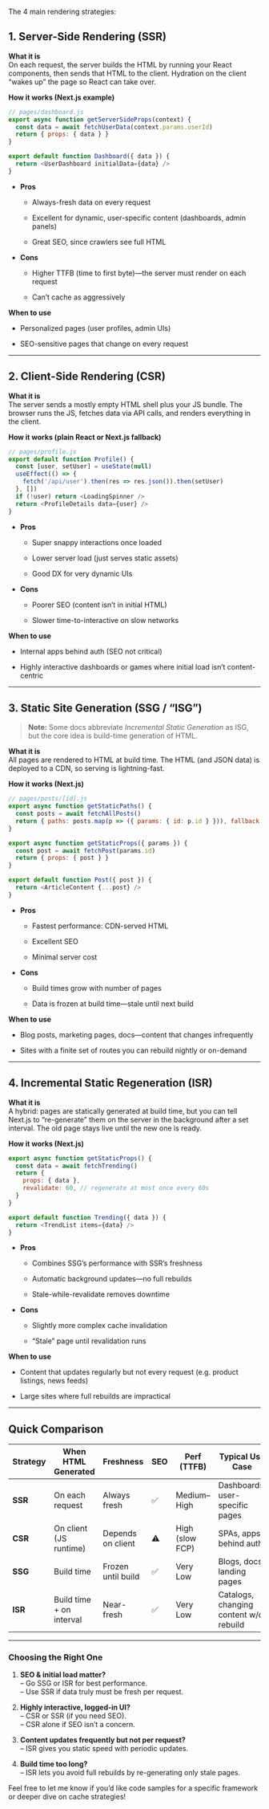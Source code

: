 
The 4 main rendering strategies:
## 1. Server-Side Rendering (SSR)

**What it is**  
On each request, the server builds the HTML by running your React components, then sends that HTML to the client. Hydration on the client “wakes up” the page so React can take over.

**How it works (Next.js example)**

```js
// pages/dashboard.js
export async function getServerSideProps(context) {
  const data = await fetchUserData(context.params.userId)
  return { props: { data } }
}

export default function Dashboard({ data }) {
  return <UserDashboard initialData={data} />
}
```

- **Pros**
    
    - Always-fresh data on every request
        
    - Excellent for dynamic, user-specific content (dashboards, admin panels)
        
    - Great SEO, since crawlers see full HTML
        
- **Cons**
    
    - Higher TTFB (time to first byte)—the server must render on each request
        
    - Can’t cache as aggressively
        

**When to use**

- Personalized pages (user profiles, admin UIs)
    
- SEO-sensitive pages that change on every request
    

---

## 2. Client-Side Rendering (CSR)

**What it is**  
The server sends a mostly empty HTML shell plus your JS bundle. The browser runs the JS, fetches data via API calls, and renders everything in the client.

**How it works (plain React or Next.js fallback)**

```js
// pages/profile.js
export default function Profile() {
  const [user, setUser] = useState(null)
  useEffect(() => {
    fetch('/api/user').then(res => res.json()).then(setUser)
  }, [])
  if (!user) return <LoadingSpinner />
  return <ProfileDetails data={user} />
}
```

- **Pros**
    
    - Super snappy interactions once loaded
        
    - Lower server load (just serves static assets)
        
    - Good DX for very dynamic UIs
        
- **Cons**
    
    - Poorer SEO (content isn’t in initial HTML)
        
    - Slower time-to-interactive on slow networks
        

**When to use**

- Internal apps behind auth (SEO not critical)
    
- Highly interactive dashboards or games where initial load isn’t content-centric
    

---

## 3. Static Site Generation (SSG / “ISG”)

> **Note:** Some docs abbreviate _Incremental Static Generation_ as ISG, but the core idea is build-time generation of HTML.

**What it is**  
All pages are rendered to HTML at build time. The HTML (and JSON data) is deployed to a CDN, so serving is lightning-fast.

**How it works (Next.js)**

```js
// pages/posts/[id].js
export async function getStaticPaths() {
  const posts = await fetchAllPosts()
  return { paths: posts.map(p => ({ params: { id: p.id } })), fallback: false }
}

export async function getStaticProps({ params }) {
  const post = await fetchPost(params.id)
  return { props: { post } }
}

export default function Post({ post }) {
  return <ArticleContent {...post} />
}
```

- **Pros**
    
    - Fastest performance: CDN-served HTML
        
    - Excellent SEO
        
    - Minimal server cost
        
- **Cons**
    
    - Build times grow with number of pages
        
    - Data is frozen at build time—stale until next build
        

**When to use**

- Blog posts, marketing pages, docs—content that changes infrequently
    
- Sites with a finite set of routes you can rebuild nightly or on-demand
    

---

## 4. Incremental Static Regeneration (ISR)

**What it is**  
A hybrid: pages are statically generated at build time, but you can tell Next.js to “re-generate” them on the server in the background after a set interval. The old page stays live until the new one is ready.

**How it works (Next.js)**

```js
export async function getStaticProps() {
  const data = await fetchTrending()
  return {
    props: { data },
    revalidate: 60, // regenerate at most once every 60s
  }
}

export default function Trending({ data }) {
  return <TrendList items={data} />
}
```

- **Pros**
    
    - Combines SSG’s performance with SSR’s freshness
        
    - Automatic background updates—no full rebuilds
        
    - Stale-while-revalidate removes downtime
        
- **Cons**
    
    - Slightly more complex cache invalidation
        
    - “Stale” page until revalidation runs
        

**When to use**

- Content that updates regularly but not every request (e.g. product listings, news feeds)
    
- Large sites where full rebuilds are impractical
    

---

## Quick Comparison

|Strategy|When HTML Generated|Freshness|SEO|Perf (TTFB)|Typical Use Case|
|---|---|---|---|---|---|
|**SSR**|On each request|Always fresh|✅|Medium–High|Dashboards, user-specific pages|
|**CSR**|On client (JS runtime)|Depends on client|⚠️|High (slow FCP)|SPAs, apps behind auth|
|**SSG**|Build time|Frozen until build|✅|Very Low|Blogs, docs, landing pages|
|**ISR**|Build time + on interval|Near-fresh|✅|Very Low|Catalogs, changing content w/o rebuild|

---

### Choosing the Right One

1. **SEO & initial load matter?**  
    – Go SSG or ISR for best performance.  
    – Use SSR if data truly must be fresh per request.
    
2. **Highly interactive, logged-in UI?**  
    – CSR or SSR (if you need SEO).  
    – CSR alone if SEO isn’t a concern.
    
3. **Content updates frequently but not per request?**  
    – ISR gives you static speed with periodic updates.
    
4. **Build time too long?**  
    – ISR lets you avoid full rebuilds by re-generating only stale pages.
    

Feel free to let me know if you’d like code samples for a specific framework or deeper dive on cache strategies!